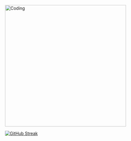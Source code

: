 




<!--
**Arthurvini17/Arthurvini17** is a ✨ _special_ ✨ repository because its `README.md` (this file) appears on your GitHub profile.

Here are some ideas to get you started:

- 🔭 I’m currently working on ...
- 🌱 I’m currently learning ...
- 👯 I’m looking to collaborate on ...
- 🤔 I’m looking for help with ...
- 💬 Ask me about ...
- 📫 How to reach me: ...
- 😄 Pronouns: ...
- ⚡ Fun fact: ...
-->


<img align="center" alt="Coding" width="400" src="https://www.google.com/imgres?imgurl=https%3A%2F%2Fe7.pngegg.com%2Fpngimages%2F906%2F282%2Fpng-clipart-logo-computer-icons-php-wm-logo-text-label.png&tbnid=tVx8ZbEKlUHscM&vet=12ahUKEwifnu2y_tX_AhXxDLkGHTxWBLkQMygCegUIARDBAQ..i&imgrefurl=https%3A%2F%2Fwww.pngegg.com%2Fen%2Fsearch%3Fq%3Dphp%2BIcon&docid=WIFjUPx9tJpyNM&w=900&h=900&q=php%20icon&ved=2ahUKEwifnu2y_tX_AhXxDLkGHTxWBLkQMygCegUIARDBAQ">

[![GitHub Streak](https://github-readme-streak-stats.herokuapp.com?user=Arthurvini17&theme=dark&hide_border=true&locale=pt_BR)](https://git.io/streak-stats)
